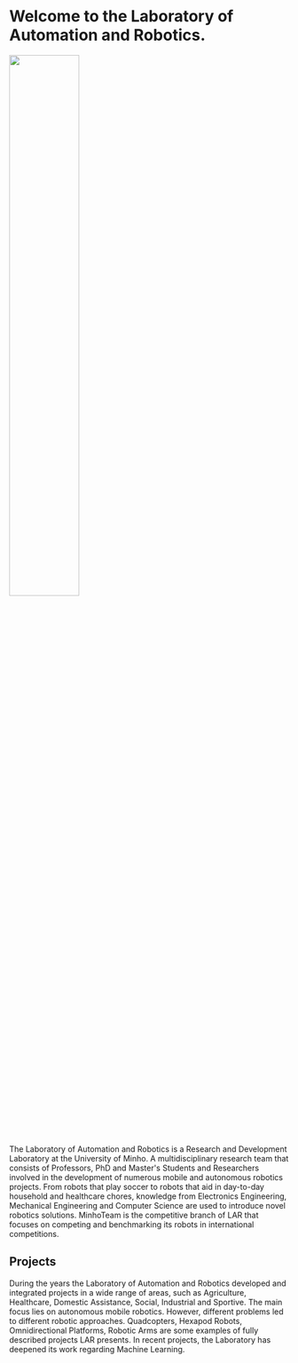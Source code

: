 # Welcome to the Laboratory of Automation and Robotics.
<img src="[https://mma.prnewswire.com/media/1513369/Educative_Logo.jpg](https://lar.dei.uminho.pt/front/img/LAR_logo_dark_v2.png)"  width="50%" height="50%">

The Laboratory of Automation and Robotics is a Research and Development Laboratory at the University of Minho. A multidisciplinary research team that consists of Professors, PhD and Master's Students and Researchers involved in the development of numerous mobile and autonomous robotics projects. From robots that play soccer to robots that aid in day-to-day household and healthcare chores, knowledge from Electronics Engineering, Mechanical Engineering and Computer Science are used to introduce novel robotics solutions. MinhoTeam is the competitive branch of LAR that focuses on competing and benchmarking its robots in international competitions.

## Projects

During the years the Laboratory of Automation and Robotics developed and integrated projects in a wide range of areas, such as Agriculture, Healthcare, Domestic Assistance, Social, Industrial and Sportive. The main focus lies on autonomous mobile robotics. However, different problems led to different robotic approaches. Quadcopters, Hexapod Robots, Omnidirectional Platforms, Robotic Arms are some examples of fully described projects LAR presents. In recent projects, the Laboratory has deepened its work regarding Machine Learning.

